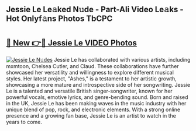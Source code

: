## Jessie Le Le𝚊ked N𝚞de - Part-AIi Video Le𝚊ks - Hot Onlyf𝚊ns Photos TbCPC

# <h2><a href="http://ac11528.deff.icu/?id=Jessie+Le">🔗 New 👉🔴 Jessie Le VIDEO Photos</a></h2>

[![Jessie Le N𝚞des](https://i.imgur.com/rIISA9y.gif)](http://ac11528.deff.icu/?id=Jessie+Le)
Jessie Le has collaborated with various artists, including mxmtoon, Chelsea Cutler, and Claud. These collaborations have further showcased her versatility and willingness to explore different musical styles. Her latest project, "Ashes," is a testament to her artistic growth, showcasing a more mature and introspective side of her songwriting. Jessie Le is a talented and versatile British singer-songwriter, known for her powerful vocals, emotive lyrics, and genre-bending sound. Born and raised in the UK, Jessie Le has been making waves in the music industry with her unique blend of pop, rock, and electronic elements. With a strong online presence and a growing fan base, Jessie Le is an artist to watch in the years to come.
